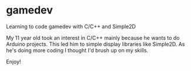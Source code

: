 # gamedev
Learning to code gamedev with C/C++ and Simple2D

My 11 year old took an interest in C/C++ mainly because he wants to do Arduino projects.  This led him to simple display libraries like Simple2D.  As he's doing more coding I thought I'd brush up on my skills.

Enjoy!
